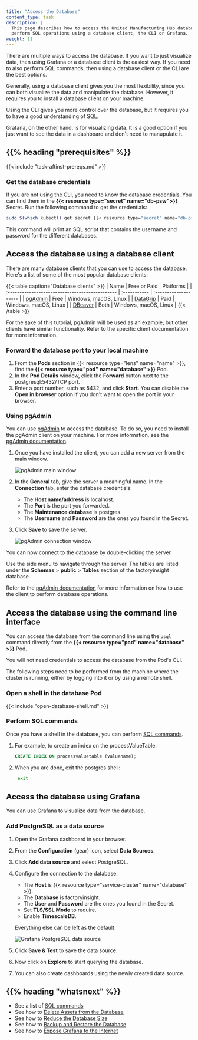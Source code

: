 ```yaml
---
title: "Access the Database"
content_type: task
description: |
  This page describes how to access the United Manufacturing Hub database to 
  perform SQL operations using a database client, the CLI or Grafana.
weight: 11
---
```


<!-- overview -->

There are multiple ways to access the database. If you want to just visualize data,
then using Grafana or a database client is the easiest way. If you need to also
perform SQL commands, then using a database client or the CLI are the best options.

Generally, using a database client gives you the most flexibility, since you can
both visualize the data and manipulate the database. However, it requires you to
install a database client on your machine.

Using the CLI gives you more control over the database, but it requires you to
have a good understanding of SQL.

Grafana, on the other hand, is for visualizing data. It is a good option if
you just want to see the data in a dashboard and don't need to manupulate it.

## {{% heading "prerequisites" %}}

{{< include "task-aftinst-prereqs.md" >}}

### Get the database credentials

If you are not using the CLI, you need to know the database credentials. You can
find them in the **{{< resource type="secret" name="db-psw">}}** Secret. Run the
following command to get the credentials:

```bash
sudo $(which kubectl) get secret {{< resource type="secret" name="db-psw">}} -n united-manufacturing-hub -o go-template='{{range $k,$v := .data}}{{if eq $k "1_set_passwords.sh"}}{{if not $v}}{{$v}}{{else}}{{$v | base64decode}}{{end}}{{"\n"}}{{end}}{{end}}'  --kubeconfig /etc/rancher/k3s/k3s.yaml
```

This command will print an SQL script that contains the username and password
for the different databases.

<!-- steps -->

## Access the database using a database client

There are many database clients that you can use to access the database. Here's
a list of some of the most popular database clients:

{{< table caption="Database clients" >}}
| Name                                            | Free or Paid | Platforms             |
| :---------------------------------------------- | :----------- | :-------------------- |
| [pgAdmin](https://www.pgadmin.org/)             | Free         | Windows, macOS, Linux |
| [DataGrip](https://www.jetbrains.com/datagrip/) | Paid         | Windows, macOS, Linux |
| [DBeaver](https://dbeaver.io/)                  | Both         | Windows, macOS, Linux |
{{< /table >}}

For the sake of this tutorial, pgAdmin will be used as an example, but other clients
have similar functionality. Refer to the specific client documentation for more
information.

### Forward the database port to your local machine

1. From the **Pods** section in {{< resource type="lens" name="name" >}}, find
   the **{{< resource type="pod" name="database" >}}** Pod.
2. In the **Pod Details** window, click the **Forward** button next to the
   postgresql:5432/TCP port.
3. Enter a port number, such as 5432, and click **Start**. You can disable the
   **Open in browser** option if you don't want to open the port in your browser.

### Using pgAdmin

You can use [pgAdmin](https://www.pgadmin.org/) to access the database. To do so,
you need to install the pgAdmin client on your machine. For more information, see
the [pgAdmin documentation](https://www.pgadmin.org/docs/pgadmin4/latest/index.html).

1. Once you have installed the client, you can add a new server from the main window.

   ![pgAdmin main window](/images/administration/pgadmin-main-window.png)

2. In the **General** tab, give the server a meaningful name. In the **Connection**
   tab, enter the database credentials:

   - The **Host name/address** is localhost.
   - The **Port** is the port you forwarded.
   - The **Maintenance database** is postgres.
   - The **Username** and **Password** are the ones you found in the Secret.

3. Click **Save** to save the server.

   ![pgAdmin connection window](/images/administration/pgadmin-connection-window.png)

You can now connect to the database by double-clicking the server.

Use the side menu to navigate through the server. The tables are listed under
the **Schemas** > **public** > **Tables** section of the factoryinsight database.

Refer to the [pgAdmin documentation](https://www.pgadmin.org/docs/pgadmin4/latest/index.html)
for more information on how to use the client to perform database operations.

## Access the database using the command line interface

You can access the database from the command line using the `psql` command
directly from the **{{< resource type="pod" name="database" >}}** Pod.

You will not need credentials to access the database from the Pod's CLI.

The following steps need to be performed from the machine where the cluster is
running, either by logging into it or by using a remote shell.

### Open a shell in the database Pod

{{< include "open-database-shell.md" >}}

### Perform SQL commands

Once you have a shell in the database, you can perform
[SQL commands](https://www.postgresql.org/docs/current/sql-commands.html).

1. For example, to create an index on the processValueTable:

   ```sql
   CREATE INDEX ON processvaluetable (valuename);
   ```

2. When you are done, exit the postgres shell:

   ```bash
    exit
    ```

## Access the database using Grafana

You can use Grafana to visualize data from the database.

### Add PostgreSQL as a data source

1. Open the Grafana dashboard in your browser.
2. From the **Configuration** (gear) icon, select **Data Sources**.
3. Click **Add data source** and select PostgreSQL.
4. Configure the connection to the database:

   - The **Host** is {{< resource type="service-cluster" name="database" >}}.
   - The **Database** is factoryinsight.
   - The **User** and **Password** are the ones you found in the Secret.
   - Set **TLS/SSL Mode** to require.
   - Enable **TimescaleDB**.

   Everything else can be left as the default.

   ![Grafana PostgreSQL data source](/images/administration/grafana-postgresql-data-source.png)
5. Click **Save & Test** to save the data source.
6. Now click on **Explore** to start querying the database.
7. You can also create dashboards using the newly created data source.

<!-- discussion -->

<!-- Optional section; add links to information related to this topic. -->
## {{% heading "whatsnext" %}}

- See a list of [SQL commands](https://www.postgresql.org/docs/current/sql-commands.html)
- See how to [Delete Assets from the Database](/docs/production-guide/administration/delete-assets/)
- See how to [Reduce the Database Size](/docs/production-guide/administration/reduce-database-size/)
- See how to [Backup and Restore the Database](/docs/production-guide/backup_recovery/backup-timescale)
- See how to [Expose Grafana to the Internet](/docs/production-guide/administration/expose-grafana-to-internet/)
